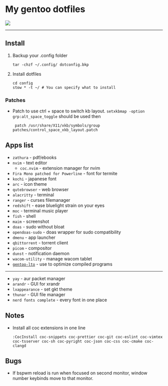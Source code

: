 # My gentoo dotfiles

![](https://github.com/maksmeshkov/dotfiles/blob/laptop/screenshots/laptop-neofetch.png)

---

## Install

1.  Backup your .config folder

        tar -chzf ~/.config/ dotconfig.bkp

2.  Install dotfiles

        cd config
        stow * -t ~/ # You can specify what to install

### Patches

-   Patch to use ctrl + space to switch kb layout.
    `setxkbmap -option grp:alt_space_toggle` should be used then

         patch /usr/share/X11/xkb/symbols/group patches/control_space_xkb_layout.patch

## Apps list

-   `zathura` - pdf/ebooks
-   `nvim` - text editor
    -   `coc.nvim` - extension manager for nvim
-   `Fira Mono patched for Powerline` - font for termite
-   `kochi` - japanese font
-   `arc` - icon theme
-   `qutebrowser` - web browser
-   `alacritty` - terminal
-   `ranger` - curses filemanager
-   `redshift` - ease bluelight strain on your eyes
-   `moc` - terminal music player
-   `fish` - shell
-   `maim` - screenshot
-   `doas` - sudo without bloat
-   `opendoas-sudo` - doas wrapper for sudo compatibility
-   `dmenu` - app launcher
-   `qbittorrent` - torrent client
-   `picom` - compositor
-   `dunst` - notification daemon
-   `wacom-utility` - manage wacom tablet
-   [`gentoo-lto`](https://github.com/InBetweenNames/gentooLTO) - use to optimize compiled programs

---

-   `yay` - aur packet manager
-   `arandr` - GUI for xrandr
-   `lxappearance` - set gkt theme
-   `thunar` - GUI file manager
-   `nerd fonts complete` - every font in one place

## Notes

-   Install all coc extensions in one line

        :CocInstall coc-snippets coc-prettier coc-git coc-eslint coc-vimtex coc-tsserver coc-sh coc-pyright coc-json coc-css coc-cmake coc-clangd

## Bugs

-   If bspwm reload is run when focused on second monitor, window number
    keybinds move to that monitor.
